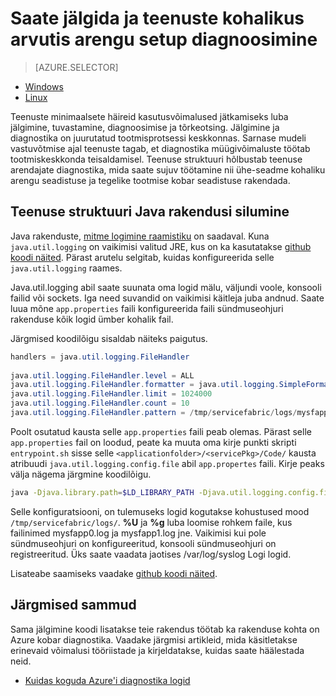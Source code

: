 <properties
   pageTitle="Kohalik jälgimine ja teenuste kirjutatud Azure teenuse struktuuri diagnoosimine | Microsoft Azure'i"
   description="Saate teada, kuidas jälgida ja diagnoosimine teenuste kirjutada, kasutades Microsoft Azure teenuse struktuuri kohaliku arengu arvutisse."
   services="service-fabric"
   documentationCenter=".net"
   authors="mani-ramaswamy"
   manager="timlt"
   editor=""/>

<tags
   ms.service="service-fabric"
   ms.devlang="dotnet"
   ms.topic="article"
   ms.tgt_pltfrm="NA"
   ms.workload="NA"
   ms.date="09/24/2016"
   ms.author="subramar"/>


# <a name="monitor-and-diagnose-services-in-a-local-machine-development-setup"></a>Saate jälgida ja teenuste kohalikus arvutis arengu setup diagnoosimine


> [AZURE.SELECTOR]
- [Windows](service-fabric-diagnostics-how-to-monitor-and-diagnose-services-locally.md)
- [Linux](service-fabric-diagnostics-how-to-monitor-and-diagnose-services-locally-linux.md)

Teenuste minimaalsete häireid kasutusvõimalused jätkamiseks luba jälgimine, tuvastamine, diagnoosimise ja tõrkeotsing. Jälgimine ja diagnostika on juurutatud tootmisprotsessi keskkonnas. Sarnase mudeli vastuvõtmise ajal teenuste tagab, et diagnostika müügivõimaluste töötab tootmiskeskkonda teisaldamisel. Teenuse struktuuri hõlbustab teenuse arendajate diagnostika, mida saate sujuv töötamine nii ühe-seadme kohaliku arengu seadistuse ja tegelike tootmise kobar seadistuse rakendada.


## <a name="debugging-service-fabric-java-applications"></a>Teenuse struktuuri Java rakendusi silumine

Java rakenduste, [mitme logimine raamistiku](http://en.wikipedia.org/wiki/Java_logging_framework) on saadaval. Kuna `java.util.logging` on vaikimisi valitud JRE, kus on ka kasutatakse [github koodi näited](http://github.com/Azure-Samples/service-fabric-java-getting-started).  Pärast arutelu selgitab, kuidas konfigureerida selle `java.util.logging` raames. 
 
Java.util.logging abil saate suunata oma logid mälu, väljundi voole, konsooli failid või sockets. Iga need suvandid on vaikimisi käitleja juba andnud. Saate luua mõne `app.properties` faili konfigureerida faili sündmuseohjuri rakenduse kõik logid ümber kohalik fail. 

Järgmised koodilõigu sisaldab näiteks paigutus. 

```java 
handlers = java.util.logging.FileHandler
 
java.util.logging.FileHandler.level = ALL
java.util.logging.FileHandler.formatter = java.util.logging.SimpleFormatter
java.util.logging.FileHandler.limit = 1024000
java.util.logging.FileHandler.count = 10
java.util.logging.FileHandler.pattern = /tmp/servicefabric/logs/mysfapp%u.%g.log             
```

Poolt osutatud kausta selle `app.properties` faili peab olemas. Pärast selle `app.properties` fail on loodud, peate ka muuta oma kirje punkti skripti `entrypoint.sh` sisse selle `<applicationfolder>/<servicePkg>/Code/` kausta atribuudi `java.util.logging.config.file` abil `app.propertes` faili. Kirje peaks välja nägema järgmine koodilõigu.

```sh 
java -Djava.library.path=$LD_LIBRARY_PATH -Djava.util.logging.config.file=<path to app.properties> -jar <service name>.jar
```
 
 
Selle konfiguratsiooni, on tulemuseks logid kogutakse kohustused mood `/tmp/servicefabric/logs/`. **%U** ja **%g** luba loomise rohkem faile, kus failinimed mysfapp0.log ja mysfapp1.log jne. Vaikimisi kui pole sündmuseohjuri on konfigureeritud, konsooli sündmuseohjuri on registreeritud. Üks saate vaadata jaotises /var/log/syslog Logi logid.
 
Lisateabe saamiseks vaadake [github koodi näited](http://github.com/Azure-Samples/service-fabric-java-getting-started).  



## <a name="next-steps"></a>Järgmised sammud
Sama jälgimine koodi lisatakse teie rakendus töötab ka rakenduse kohta on Azure kobar diagnostika. Vaadake järgmisi artikleid, mida käsitletakse erinevaid võimalusi tööriistade ja kirjeldatakse, kuidas saate häälestada neid.
* [Kuidas koguda Azure'i diagnostika logid](service-fabric-diagnostics-how-to-setup-lad.md)
